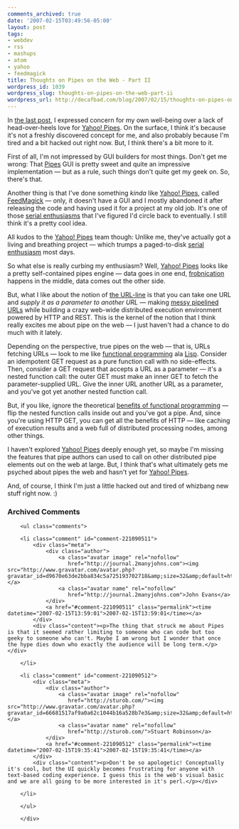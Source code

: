 ```yaml
---
comments_archived: true
date: '2007-02-15T03:49:56-05:00'
layout: post
tags:
- webdev
- rss
- mashups
- atom
- yahoo
- feedmagick
title: Thoughts on Pipes on the Web - Part II
wordpress_id: 1039
wordpress_slug: thoughts-on-pipes-on-the-web-part-ii
wordpress_url: http://decafbad.com/blog/2007/02/15/thoughts-on-pipes-on-the-web-part-ii
---
```

In [the last post][part1], I expressed concern for my own well-being over a lack of head-over-heels love for [Yahoo! Pipes][pipes].  On the surface, I think it's because it's not a freshly discovered concept for me, and also probably because I'm tired and a bit hacked out right now.  But, I think there's a bit more to it.

First of all, I'm not impressed by GUI builders for most things.  Don't get me wrong:  That [Pipes][] GUI is pretty sweet and quite an impressive implementation — but as a rule, such things don't quite get my geek on.  So, there's that.

Another thing is that I've done something *kinda* like [Yahoo! Pipes][pipes], called [FeedMagick][] — only, it doesn't have a GUI and I mostly abandoned it after releasing the code and having used it for a project at my old job.  It's one of those [serial enthusiasms][se] that I've figured I'd circle back to eventually.  I still think it's a pretty cool idea.  

All kudos to the [Yahoo! Pipes][pipes] team though: Unlike me, they've actually got a living and breathing project — which trumps a paged-to-disk [serial enthusiasm][se] most days.

So what else is really curbing my enthusiasm?  Well, [Yahoo! Pipes][pipes] looks like a pretty self-contained pipes engine — data goes in one end, [frobnication][] happens in the middle, data comes out the other side.

But, what I like about the notion of [the URL-line][urlline] is that you can take one URL and *supply it as a parameter to another URL* — making [messy pipelined URLs][pipelined] while building a crazy web-wide distributed execution environment powered by HTTP and REST.  This is the kernel of the notion that I think really excites me about pipe on the web — I just haven't had a chance to do much with it lately.

Depending on the perspective, true pipes on the web — that is, URLs fetching URLs — look to me like [functional programming][fp] ala [Lisp][].  Consider an idempotent GET request as a pure function call with no side-effects.  Then, consider a GET request that accepts a URL as a parameter — it's a nested function call: the outer GET must make an inner GET to fetch the parameter-supplied URL.  Give the inner URL another URL as a parameter, and you've got yet another nested function call.  

But, if you like, ignore the theoretical [benefits of functional programming][fp] — flip the nested function calls inside out and you've got a pipe.  And, since you're using HTTP GET, you can get all the benefits of HTTP — like caching of execution results and a web full of distributed processing nodes, among other things.  

I haven't explored [Yahoo! Pipes][pipes] deeply enough yet, so maybe I'm missing the features that pipe authors can used to call on other distributed pipe elements out on the web at large.  But, I think that's what ultimately gets me psyched about pipes the web and hasn't yet for [Yahoo! Pipes][pipes].

And, of course, I think I'm just a little hacked out and tired of whizbang new stuff right now.  :)

[fp]: http://www.defmacro.org/ramblings/fp.html
[lisp]: http://en.wikipedia.org/wiki/Lisp_programming_language
[pipelined]: http://www.decafbad.com/blog/2002/04/18/oooaod
[urlline]: http://207.22.26.166/bytecols/2001-08-15.html
[frobnication]: http://www.catb.org/~esr/jargon/html/F/frobnicate.html
[se]: http://decafbad.com/blog/2006/05/26/confessions-of-a-serial-enthusiast
[feedmagick]: http://decafbad.com/trac/wiki/FeedMagick
[pipes]: http://pipes.yahoo.com/
[part1]: http://decafbad.com/blog/2007/02/15/thoughts-on-pipes-on-the-web

<div id="comments" class="comments archived-comments">
            <h3>Archived Comments</h3>
            
        <ul class="comments">
            
        <li class="comment" id="comment-221090511">
            <div class="meta">
                <div class="author">
                    <a class="avatar image" rel="nofollow" 
                       href="http://journal.2manyjohns.com"><img src="http://www.gravatar.com/avatar.php?gravatar_id=d9670e63de2bba834c5a725193702718&amp;size=32&amp;default=http://mediacdn.disqus.com/1320279820/images/noavatar32.png"/></a>
                    <a class="avatar name" rel="nofollow" 
                       href="http://journal.2manyjohns.com">John Evans</a>
                </div>
                <a href="#comment-221090511" class="permalink"><time datetime="2007-02-15T13:59:01">2007-02-15T13:59:01</time></a>
            </div>
            <div class="content"><p>The thing that struck me about Pipes is that it seemed rather limiting to someone who can code but too geeky to someone who can't. Maybe I am wrong but I wonder that once the hype dies down who exactly the audience will be long term.</p></div>
            
        </li>
    
        <li class="comment" id="comment-221090512">
            <div class="meta">
                <div class="author">
                    <a class="avatar image" rel="nofollow" 
                       href="http://sturob.com/"><img src="http://www.gravatar.com/avatar.php?gravatar_id=66681517af9a0a62c1044b16a528b7e3&amp;size=32&amp;default=http://mediacdn.disqus.com/1320279820/images/noavatar32.png"/></a>
                    <a class="avatar name" rel="nofollow" 
                       href="http://sturob.com/">Stuart Robinson</a>
                </div>
                <a href="#comment-221090512" class="permalink"><time datetime="2007-02-15T19:35:41">2007-02-15T19:35:41</time></a>
            </div>
            <div class="content"><p>Don't be so apologetic! Conceptually it's cool, but the UI quickly becomes frustrating for anyone with text-based coding experience. I guess this is the web's visual basic and we are all going to be more interested in it's perl.</p></div>
            
        </li>
    
        </ul>
    
        </div>
    
